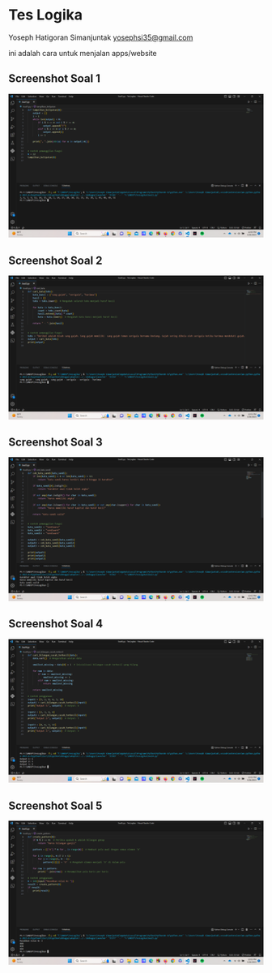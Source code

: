 # Tes Logika
Yoseph Hatigoran Simanjuntak yosephsi35@gmail.com

ini adalah cara untuk menjalan apps/website







## Screenshot Soal 1

![alt text](https://github.com/yosephsmjtk/Logika/blob/master/images/Soal1.png?raw=true)

## Screenshot Soal 2

![alt text](https://github.com/yosephsmjtk/Logika/blob/master/images/Soal2.png?raw=true)

## Screenshot Soal 3

![alt text](https://github.com/yosephsmjtk/Logika/blob/master/images/Soal3.png?raw=true)

## Screenshot Soal 4

![alt text](https://github.com/yosephsmjtk/Logika/blob/master/images/Soal4.png?raw=true)

## Screenshot Soal 5

![alt text](https://github.com/yosephsmjtk/Logika/blob/master/images/Soal5.png?raw=true)

